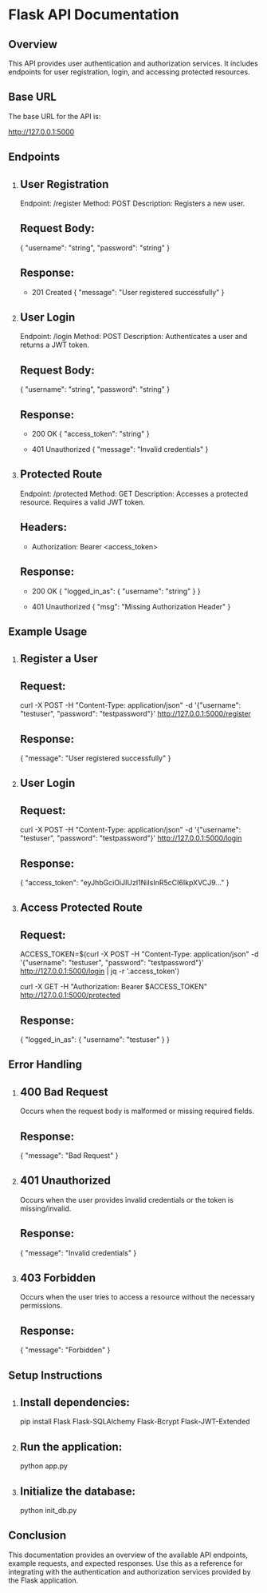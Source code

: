 # Flask API Documentation

## Overview

This API provides user authentication and authorization services. It includes endpoints for user registration, login, and accessing protected resources.

## Base URL

The base URL for the API is:

http://127.0.0.1:5000

## Endpoints

1. ## User Registration

   Endpoint: /register
   Method: POST
   Description: Registers a new user.

   ## Request Body:

   {
   "username": "string",
   "password": "string"
   }

   ## Response:

   - 201 Created
     {
     "message": "User registered successfully"
     }

2. ## User Login

   Endpoint: /login
   Method: POST
   Description: Authenticates a user and returns a JWT token.

   ## Request Body:

   {
   "username": "string",
   "password": "string"
   }

   ## Response:

   - 200 OK
     {
     "access_token": "string"
     }

   - 401 Unauthorized
     {
     "message": "Invalid credentials"
     }

3. ## Protected Route

   Endpoint: /protected
   Method: GET
   Description: Accesses a protected resource. Requires a valid JWT token.

   ## Headers:

   - Authorization: Bearer <access_token>

   ## Response:

   - 200 OK
     {
     "logged_in_as": {
     "username": "string"
     }
     }

   - 401 Unauthorized
     {
     "msg": "Missing Authorization Header"
     }

## Example Usage

1. ## Register a User

   ## Request:

   curl -X POST -H "Content-Type: application/json" -d '{"username": "testuser", "password": "testpassword"}' http://127.0.0.1:5000/register

   ## Response:

   {
   "message": "User registered successfully"
   }

2. ## User Login

   ## Request:

   curl -X POST -H "Content-Type: application/json" -d '{"username": "testuser", "password": "testpassword"}' http://127.0.0.1:5000/login

   ## Response:

   {
   "access_token": "eyJhbGciOiJIUzI1NiIsInR5cCI6IkpXVCJ9..."
   }

3. ## Access Protected Route

   ## Request:

   ACCESS_TOKEN=$(curl -X POST -H "Content-Type: application/json" -d '{"username": "testuser", "password": "testpassword"}' http://127.0.0.1:5000/login | jq -r '.access_token')

   curl -X GET -H "Authorization: Bearer $ACCESS_TOKEN" http://127.0.0.1:5000/protected

   ## Response:

   {
   "logged_in_as": {
   "username": "testuser"
   }
   }

## Error Handling

1. ## 400 Bad Request

   Occurs when the request body is malformed or missing required fields.

   ## Response:

   {
   "message": "Bad Request"
   }

2. ## 401 Unauthorized

   Occurs when the user provides invalid credentials or the token is missing/invalid.

   ## Response:

   {
   "message": "Invalid credentials"
   }

3. ## 403 Forbidden

   Occurs when the user tries to access a resource without the necessary permissions.

   ## Response:

   {
   "message": "Forbidden"
   }

## Setup Instructions

1. ## Install dependencies:

   pip install Flask Flask-SQLAlchemy Flask-Bcrypt Flask-JWT-Extended

2. ## Run the application:

   python app.py

3. ## Initialize the database:
   python init_db.py

## Conclusion

This documentation provides an overview of the available API endpoints, example requests, and expected responses. Use this as a reference for integrating with the authentication and authorization services provided by the Flask application.

